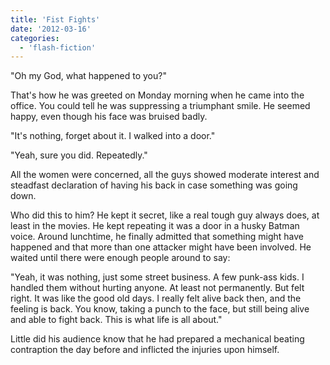 ```yaml
---
title: 'Fist Fights'
date: '2012-03-16'
categories:
  - 'flash-fiction'
---
```


"Oh my God, what happened to you?"

That's how he was greeted on Monday morning when he came into the office. You
could tell he was suppressing a triumphant smile. He seemed happy, even though
his face was bruised badly.

<!-- truncate -->


"It's nothing, forget about it. I walked into a door."

"Yeah, sure you did. Repeatedly."

All the women were concerned, all the guys showed moderate interest and
steadfast declaration of having his back in case something was going down.

Who did this to him? He kept it secret, like a real tough guy always does, at
least in the movies. He kept repeating it was a door in a husky Batman voice.
Around lunchtime, he finally admitted that something might have happened and
that more than one attacker might have been involved. He waited until there were
enough people around to say:

"Yeah, it was nothing, just some street business. A few punk-ass kids. I handled
them without hurting anyone. At least not permanently. But felt right. It was
like the good old days. I really felt alive back then, and the feeling is back.
You know, taking a punch to the face, but still being alive and able to fight
back. This is what life is all about."

Little did his audience know that he had prepared a mechanical beating
contraption the day before and inflicted the injuries upon himself.

